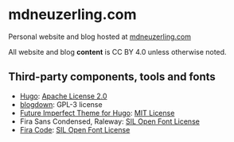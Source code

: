 # mdneuzerling.com
Personal website and blog hosted at [mdneuzerling.com](https://mdneuzerling.com)

All website and blog **content** is CC BY 4.0 unless otherwise noted.

## Third-party components, tools and fonts

* [Hugo](https://github.com/gohugoio/hugo): [Apache License 2.0](https://github.com/gohugoio/hugo/blob/master/LICENSE)
* [blogdown](https://github.com/rstudio/blogdown): GPL-3 license
* [Future Imperfect Theme for Hugo](https://github.com/jpescador/hugo-future-imperfect): [MIT License](https://github.com/jpescador/hugo-future-imperfect/blob/master/LICENSE.md)
* Fira Sans Condensed, Raleway: [SIL Open Font License](http://scripts.sil.org/cms/scripts/page.php?site_id=nrsi&id=OFL_web)
* [Fira Code](https://github.com/tonsky/FiraCode): [SIL Open Font License](https://github.com/tonsky/FiraCode/blob/master/LICENSE) 
